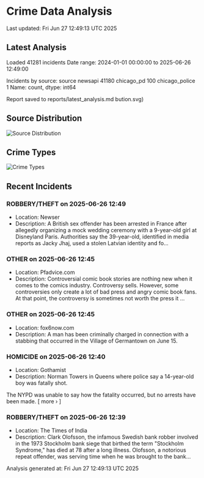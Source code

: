 # Crime Data Analysis
Last updated: Fri Jun 27 12:49:13 UTC 2025

## Latest Analysis

Loaded 41281 incidents
Date range: 2024-01-01 00:00:00 to 2025-06-26 12:49:00

Incidents by source:
source
newsapi           41180
chicago_pd          100
chicago_police        1
Name: count, dtype: int64

Report saved to reports/latest_analysis.md
bution.svg)

## Source Distribution
![Source Distribution](images/source_distribution.svg)

## Crime Types
![Crime Types](images/crime_types.svg)

## Recent Incidents

### ROBBERY/THEFT on 2025-06-26 12:49
- Location: Newser
- Description: A British sex offender has been arrested in France after allegedly organizing a mock wedding ceremony with a 9-year-old girl at Disneyland Paris. Authorities say the 39-year-old, identified in media reports as Jacky Jhaj, used a stolen Latvian identity and fo…


### OTHER on 2025-06-26 12:45
- Location: Pfadvice.com
- Description: Controversial comic book stories are nothing new when it comes to the comics industry. Controversy sells. However, some controversies only create a lot of bad press and angry comic book fans. At that point, the controversy is sometimes not worth the press it …


### OTHER on 2025-06-26 12:45
- Location: fox6now.com
- Description: A man has been criminally charged in connection with a stabbing that occurred in the Village of Germantown on June 15.


### HOMICIDE on 2025-06-26 12:40
- Location: Gothamist
- Description: Norman Towers in Queens where police say a 14-year-old boy was fatally shot.
 

The NYPD was unable to say how the fatality occurred, but no arrests have been made. [ more › ]


### ROBBERY/THEFT on 2025-06-26 12:39
- Location: The Times of India
- Description: Clark Olofsson, the infamous Swedish bank robber involved in the 1973 Stockholm bank siege that birthed the term "Stockholm Syndrome," has died at 78 after a long illness. Olofsson, a notorious repeat offender, was serving time when he was brought to the bank…

Analysis generated at: Fri Jun 27 12:49:13 UTC 2025
